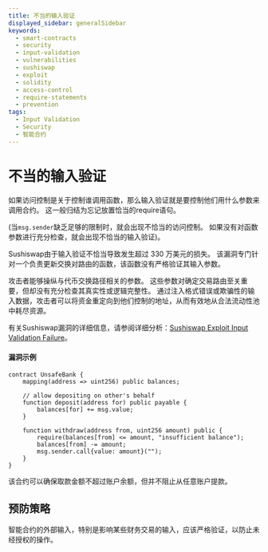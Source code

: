 ```yaml
---
title: 不当的输入验证
displayed_sidebar: generalSidebar
keywords:
  - smart-contracts
  - security
  - input-validation
  - vulnerabilities
  - sushiswap
  - exploit
  - solidity
  - access-control
  - require-statements
  - prevention
tags:
  - Input Validation
  - Security
  - 智能合约
---
```


# 不当的输入验证

如果访问控制是关于控制谁调用函数，那么输入验证就是要控制他们用什么参数来调用合约。 这一般归结为忘记放置恰当的require语句。

(当`msg.sender`缺乏足够的限制时，就会出现不恰当的访问控制。 如果没有对函数参数进行充分检查，就会出现不恰当的输入验证)。

Sushiswap由于输入验证不恰当导致发生超过 330 万美元的损失。 该漏洞专门针对一个负责更新交换对路由的函数，该函数没有严格验证其输入参数。

攻击者能够操纵与代币交换路径相关的参数。 这些参数对确定交易路由至关重要，但却没有充分检查其真实性或逻辑完整性。 通过注入格式错误或欺骗性的输入数据，攻击者可以将资金重定向到他们控制的地址，从而有效地从合法流动性池中耗尽资源。

有关Sushiswap漏洞的详细信息，请参阅详细分析：[Sushiswap Exploit Input Validation Failure](https://cointelegraph.com/news/sushiswap-approval-bug-leads-to-3-3-million-exploit)。

#### 漏洞示例

```solidity
contract UnsafeBank {
    mapping(address => uint256) public balances;

    // allow depositing on other's behalf
    function deposit(address for) public payable {
        balances[for] += msg.value;
    }

    function withdraw(address from, uint256 amount) public {
        require(balances[from] <= amount, "insufficient balance");
        balances[from] -= amount;
        msg.sender.call{value: amount}("");
    }
}
```

该合约可以确保取款金额不超过账户余额，但并不阻止从任意账户提款。

## 预防策略

智能合约的外部输入，特别是影响某些财务交易的输入，应该严格验证，以防止未经授权的操作。
